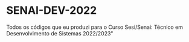 # SENAI-DEV-2022
Todos os códigos que eu produzi para o Curso Sesi/Senai: Técnico em Desenvolvimento de Sistemas 2022/2023"
